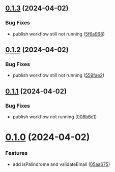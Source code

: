 ## [0.1.3](https://github.com/piaseckijulian/Helpers/compare/v0.1.2...v0.1.3) (2024-04-02)


### Bug Fixes

* publish workflow still not running ([5f6a968](https://github.com/piaseckijulian/Helpers/commit/5f6a96822bcc2636951b32c0304f05b0d77de7a4))



## [0.1.2](https://github.com/piaseckijulian/Helpers/compare/v0.1.1...v0.1.2) (2024-04-02)


### Bug Fixes

* publish workflow still not running ([559fae2](https://github.com/piaseckijulian/Helpers/commit/559fae2378e8d5074c17da7e395ca6a560c86bce))



## [0.1.1](https://github.com/piaseckijulian/Helpers/compare/v0.1.0...v0.1.1) (2024-04-02)


### Bug Fixes

* publish workflow not running ([008b6c1](https://github.com/piaseckijulian/Helpers/commit/008b6c143bf06b32e862bfb8e576d756bc56a7aa))



# [0.1.0](https://github.com/piaseckijulian/Helpers/compare/05aa675cd44b1af8deb1a30f47659dd97fac83ec...v0.1.0) (2024-04-02)


### Features

* add isPalindrome and validateEmail ([05aa675](https://github.com/piaseckijulian/Helpers/commit/05aa675cd44b1af8deb1a30f47659dd97fac83ec))



